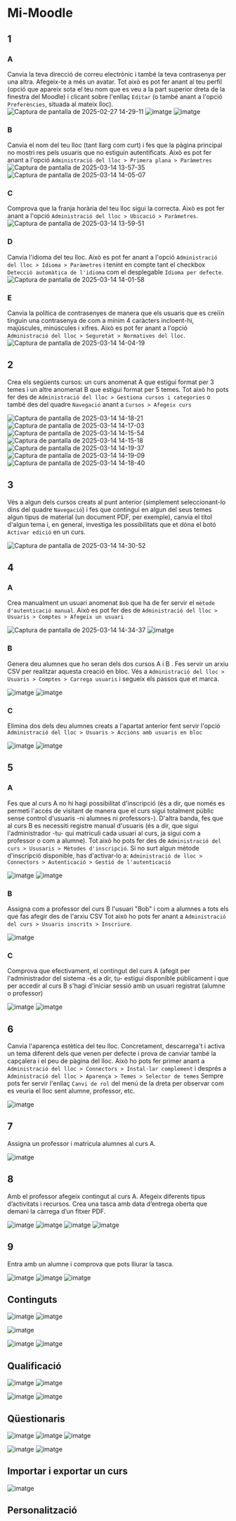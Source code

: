 # Mi-Moodle

## 1
### A
Canvia la teva direcció de correu electrònic i també la teva contrasenya per una altra. Afegeix-te a més un avatar. Tot això es pot fer anant al teu perfil (opció que apareix sota el teu nom que es veu a la part superior dreta de la finestra del Moodle) i clicant sobre l'enllaç `Editar` (o també anant a l'opció `Preferències`, situada al mateix lloc).
![Captura de pantalla de 2025-02-27 14-29-11](https://github.com/user-attachments/assets/48339223-d841-4007-9f68-1f2cc091173e)
![imatge](https://github.com/user-attachments/assets/5db9da34-5b09-480f-94e4-19429ad4460c)
![imatge](https://github.com/user-attachments/assets/e4526fb2-349d-4f86-9435-90e72bb4a42a)

### B
Canvia el nom del teu lloc (tant llarg com curt) i fes que la pàgina principal no mostri res pels usuaris que no estiguin autentificats. Això es pot fer anant a l'opció `Administració del lloc > Primera plana > Paràmetres`
![Captura de pantalla de 2025-03-14 13-57-35](https://github.com/user-attachments/assets/80fd627c-f61b-403c-9219-fda3bdaa9ba7)
![Captura de pantalla de 2025-03-14 14-05-07](https://github.com/user-attachments/assets/4014fe3e-829a-4cbd-b158-a143c083df32)

### C
Comprova que la franja horària del teu lloc sigui la correcta. Això es pot fer anant a l'opció `Administració del lloc > Ubicació > Paràmetres`.
![Captura de pantalla de 2025-03-14 13-59-51](https://github.com/user-attachments/assets/4624424b-367f-4843-8bb8-1a388b812046)

### D
Canvia l'idioma del teu lloc. Això es pot fer anant a l'opció `Administració del lloc > Idioma > Paràmetres` i tenint en compte tant el checkbox `Detecció automàtica de l'idioma` com el desplegable `Idioma per defecte`.
![Captura de pantalla de 2025-03-14 14-01-58](https://github.com/user-attachments/assets/4b78b587-6499-4b7a-9515-b7cdfca1dd81)

### E
Canvia la política de contrasenyes de manera que els usuaris que es creiïn tinguin una contrasenya de com a mínim 4 caràcters incloent-hi, majúscules, minúscules i xifres. Això es pot fer anant a l'opció `Administració del lloc > Seguretat > Normatives del lloc`.
![Captura de pantalla de 2025-03-14 14-04-19](https://github.com/user-attachments/assets/7f136274-3d20-454b-ad24-80799a4da892)

## 2
Crea els següents cursos: un curs anomenat A que estigui format per 3 temes i un altre anomenat B que estigui format per 5 temes. Tot això ho pots fer des de `Administració del lloc > Gestiona cursos i categories` o també des del quadre `Navegació` anant a `Cursos > Afegeix curs`

![Captura de pantalla de 2025-03-14 14-18-21](https://github.com/user-attachments/assets/b3c3909b-977d-4598-a080-d0d14e28f41d)
![Captura de pantalla de 2025-03-14 14-17-03](https://github.com/user-attachments/assets/d61a5d1a-48b2-4346-ada3-f85c4f2723bd)
![Captura de pantalla de 2025-03-14 14-15-54](https://github.com/user-attachments/assets/a22eff54-6e5f-4fcd-b662-3a1b0213f484)
![Captura de pantalla de 2025-03-14 14-15-18](https://github.com/user-attachments/assets/eb7b5bf3-f380-43ac-8fc1-2be1caacf055)
![Captura de pantalla de 2025-03-14 14-19-37](https://github.com/user-attachments/assets/2ac60c7a-3034-4166-bef1-920c8d59f1ee)
![Captura de pantalla de 2025-03-14 14-19-09](https://github.com/user-attachments/assets/21791a20-99af-48a0-9a55-ed911cde60e9)
![Captura de pantalla de 2025-03-14 14-18-40](https://github.com/user-attachments/assets/b78d6931-f6db-4606-96ec-abd5cd345a3b)

## 3
Vés a algun dels cursos creats al punt anterior (simplement seleccionant-lo dins del quadre `Navegació`) i fes que contingui en algun del seus temes algun tipus de material (un document PDF, per exemple), canvia el títol d'algun tema i, en general, investiga les possibilitats que et dóna el botó `Activar edició` en un curs.

![Captura de pantalla de 2025-03-14 14-30-52](https://github.com/user-attachments/assets/8df7e362-05bf-48ae-be05-5e2c55743cd0)

## 4
### A
Crea manualment un usuari anomenat `Bob` que ha de fer servir el `mètode d'autenticació manual`. Això es pot fer des de `Administració del lloc > Usuaris > Comptes > Afegeix un usuari`

![Captura de pantalla de 2025-03-14 14-34-37](https://github.com/user-attachments/assets/2562d8f1-162f-4272-a681-0db2b6c08642)
![imatge](https://github.com/user-attachments/assets/b2952295-9ccd-4b0a-82b3-7d38bab37818)

### B
Genera deu alumnes que ho seran dels dos cursos A i B . Fes servir un arxiu CSV per realitzar aquesta creació en bloc. Vés a `Administració del lloc > Usuaris > Comptes > Carrega usuaris` i segueix els passos que et marca. 

![imatge](https://github.com/user-attachments/assets/95c5fdbd-b2f1-4fb8-aa48-aa19c80f7a25)
![imatge](https://github.com/user-attachments/assets/d860cd5f-e5ee-4274-b1f4-f029cf396742)

### C
Elimina dos dels deu alumnes creats a l'apartat anterior fent servir l'opció `Administració del lloc > Usuaris > Accions amb usuaris en bloc`

![imatge](https://github.com/user-attachments/assets/21fe14d1-b428-4f99-92dc-45552c071568)
![imatge](https://github.com/user-attachments/assets/a3d12b05-a95e-4792-9296-6c5b73714cfd)

## 5
### A
Fes que al curs A no hi hagi possibilitat d'inscripció (és a dir, que només es permeti l'accés de visitant de manera que el curs sigui totalment públic sense control d'usuaris -ni alumnes ni professors-). D'altra banda, fes que al curs B es necessiti registre manual d'usuaris (és a dir, que sigui l'administrador -tu- qui matriculi cada usuari al curs, ja sigui com a professor o com a alumne). Tot això ho pots fer des de `Administració del curs > Ususaris > Mètodes d'inscripció`. Si no surt algun mètode d'inscripció disponible, has d'activar-lo a: `Administració de lloc > Connectors > Autenticació > Gestió de l'autenticació`

![imatge](https://github.com/user-attachments/assets/36df1fe4-41ce-4e65-8000-73c67760dc46)
![imatge](https://github.com/user-attachments/assets/d7918ef6-6214-495e-af4b-a7736dc8f514)

### B
Assigna com a professor del curs B l'usuari "Bob" i com a alumnes a tots els que fas afegir des de l'arxiu CSV Tot això ho pots fer anant a `Administració del curs > Usuaris inscrits > Inscriure`.

![imatge](https://github.com/user-attachments/assets/f4a7e4c1-0a7c-4d44-81f9-efac43aa0c04)

### C
Comprova que efectivament, el contingut del curs A (afegit per l'administrador del sistema -és a dir, tu- estigui disponible públicament i que per accedir al curs B s'hagi d'iniciar sessió amb un usuari registrat (alumne o professor)

![imatge](https://github.com/user-attachments/assets/561a37de-3d14-4586-97e1-34c90f213aff)
![imatge](https://github.com/user-attachments/assets/0843f0e7-9c0b-4ca0-a767-5d8cc37ce049)

## 6
Canvia l'aparença estètica del teu lloc. Concretament, descarrega't i activa un tema diferent dels que venen per defecte i prova de canviar també la capçalera i el peu de pàgina del lloc. Això ho pots fer primer anant a `Administració del lloc > Connectors > Instal·lar complement` i després a `Administració del lloc > Aparença > Temes > Selector de temes` Sempre pots fer servir l'enllaç `Canvi de rol` del menú de la dreta per observar com es veuria el lloc sent alumne, professor, etc.

![imatge](https://github.com/user-attachments/assets/2b96a716-c0b6-429f-ba6c-e42aeb77479d)

## 7
Assigna un professor i matricula alumnes al curs A.

![imatge](https://github.com/user-attachments/assets/199e8cf5-52dd-472d-aa4e-d6f47293513d)

## 8
Amb el professor afegeix contingut al curs A. Afegeix diferents tipus d’activitats i recursos. Crea una tasca amb data d’entrega oberta que demani la càrrega d’un fitxer PDF.

![imatge](https://github.com/user-attachments/assets/38046f08-6c32-412a-88fa-06082977e910)
![imatge](https://github.com/user-attachments/assets/74fdc01c-9712-4357-9d2c-2fff2dbd79ca)
![imatge](https://github.com/user-attachments/assets/699f4710-b969-4c68-a72f-25e48a7560a5)
![imatge](https://github.com/user-attachments/assets/3106c84e-0215-4413-ba22-3da23b2ed552)

## 9
Entra amb un alumne i comprova que pots lliurar la tasca.

![imatge](https://github.com/user-attachments/assets/59369aab-9d60-4832-8c12-ee28b4186a55)
![imatge](https://github.com/user-attachments/assets/6facf2c4-0ba7-4e63-91c6-c3599b5504cf)
![imatge](https://github.com/user-attachments/assets/afc16072-1664-4d9f-a8ee-56ecdf18e516)

## Continguts

![imatge](https://github.com/user-attachments/assets/c6c4f64f-2a9c-4dff-ab14-98549a1c4f48)
![imatge](https://github.com/user-attachments/assets/661bba37-1df0-4412-a942-f165bba76187)

![imatge](https://github.com/user-attachments/assets/069547e7-30e2-41b8-a829-451c4ee709a5)

![imatge](https://github.com/user-attachments/assets/6e832e87-a530-487c-ae6b-61d53d57bcb5)
![imatge](https://github.com/user-attachments/assets/55fee627-244e-4622-97af-7790731df029)

## Qualificació

![imatge](https://github.com/user-attachments/assets/8ec5721d-28b6-445d-b5b0-dedf1328ae4e)
![imatge](https://github.com/user-attachments/assets/402453ef-d20a-41f2-999d-a74478514d64)

![imatge](https://github.com/user-attachments/assets/72e9ccd2-0b6e-4ce6-a0ed-dde79eede828)
![imatge](https://github.com/user-attachments/assets/6a3f90e6-f99c-41d7-aa5b-78996b5ee929)


## Qüestionaris

![imatge](https://github.com/user-attachments/assets/aa74430a-8d40-4919-a530-4f174fea02e9)
![imatge](https://github.com/user-attachments/assets/35079399-a01d-425d-a03d-9ded9cbb6978)
![imatge](https://github.com/user-attachments/assets/9eff289b-00ca-4f48-a09f-9807e110eeb3)

![imatge](https://github.com/user-attachments/assets/a92045d3-32e8-42fb-9a9a-7100028639de)
![imatge](https://github.com/user-attachments/assets/b13c25e4-d91a-4ed1-b52a-ea111c2c87a1)

## Importar i exportar un curs

![imatge](https://github.com/user-attachments/assets/e9837d04-e0fa-442c-8bb0-b0fcbee8eded)

## Personalització

